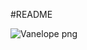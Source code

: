 #README

![Vanelope png](https://user-images.githubusercontent.com/64553961/83337122-46331f80-a28f-11ea-8b63-1f0939cc71a2.jpg)
